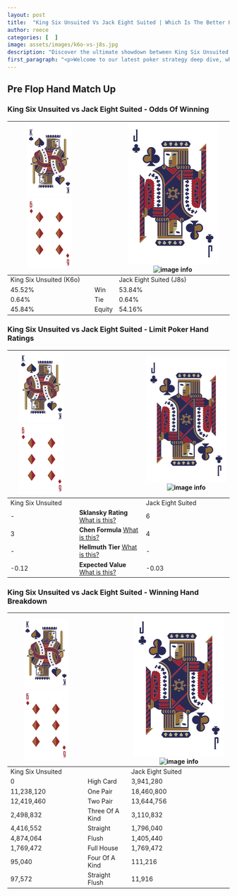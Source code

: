 ```yaml
---
layout: post
title:  "King Six Unsuited Vs Jack Eight Suited | Which Is The Better Hand In Poker? A Complete Guide"
author: reece
categories: [  ]
image: assets/images/k6o-vs-j8s.jpg
description: "Discover the ultimate showdown between King Six Unsuited and Jack Eight Suited in poker! Uncover the odds, strategies, and scenarios where one hand triumphs over the other. Get ready to up your poker game with this thrilling analysis."
first_paragraph: "<p>Welcome to our latest poker strategy deep dive, where we're pitting two distinct hands against each other in a high-stakes showdown: King Six Unsuited vs Jack Eight Suited.</p><p>In the dynamic world of poker, every decision counts, and knowing which hand holds the upper hand is key to your success at the table.</p><p>In this article, we'll dissect these two hands, explore the scenarios where one dominates the other, and equip you with the knowledge to make strategic choices that can tip the odds in your favor.</p><p>Get ready to unravel the intriguing dynamics of these poker hands and elevate your game to new heights.</p>"
---
```




[comment]: # (sp0)

## Pre Flop Hand Match Up

<div class="table hand-ratings" markdown="1"> 



### King Six Unsuited vs Jack Eight Suited - Odds Of Winning


    
| ![image info](assets/images/hand1/K.png) ![image info](assets/images/hand1/6o.png) |  | ![image info](assets/images/hand2/J.png) ![image info](assets/images/hand2/8s.png) |
| -------- | -------- | -------- |
| King Six Unsuited (K6o) |  | Jack Eight Suited (J8s) |
| 45.52% | Win | 53.84% |
| 0.64% | Tie | 0.64% |
| 45.84% | Equity | 54.16% |




[comment]: # (sp1)



### King Six Unsuited vs Jack Eight Suited - Limit Poker Hand Ratings


    
| ![image info](assets/images/hand1/K.png) ![image info](assets/images/hand1/6o.png) |  | ![image info](assets/images/hand2/J.png) ![image info](assets/images/hand2/8s.png) |
| -------- | -------- | -------- |
| King Six Unsuited |  | Jack Eight Suited |
| - | **Sklansky Rating** [What is this?](/sklansky-rating-explained) | 6 |
| 3 | **Chen Formula** [What is this?](/chen-formula-explained) | 4 |
| - | **Hellmuth Tier** [What is this?](/Hellmuth-tier-explained) | - |
| -0.12 | **Expected Value** [What is this?](/expected-value-explained) | -0.03 |




[comment]: # (sp2)



### King Six Unsuited vs Jack Eight Suited - Winning Hand Breakdown


    
| ![image info](assets/images/hand1/K.png) ![image info](assets/images/hand1/6o.png) |  | ![image info](assets/images/hand2/J.png) ![image info](assets/images/hand2/8s.png) |
| -------- | -------- | -------- |
| King Six Unsuited |  | Jack Eight Suited |
| 0 | High Card | 3,941,280 |
| 11,238,120 | One Pair | 18,460,800 |
| 12,419,460 | Two Pair | 13,644,756 |
| 2,498,832 | Three Of A Kind | 3,110,832 |
| 4,416,552 | Straight | 1,796,040 |
| 4,874,064 | Flush | 1,405,440 |
| 1,769,472 | Full House | 1,769,472 |
| 95,040 | Four Of A Kind | 111,216 |
| 97,572 | Straight Flush | 11,916 |




[comment]: # (sp3)



</div>

[comment]: # (sp4)



[comment]: # (sp5)

